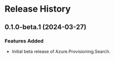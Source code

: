 # Release History

## 0.1.0-beta.1 (2024-03-27)

### Features Added

- Initial beta release of Azure.Provisioning.Search.
